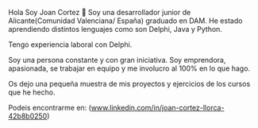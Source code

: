 Hola Soy Joan Cortez 👋
Soy una desarrollador junior de Alicante(Comunidad Valenciana/ España) graduado en DAM. He estado aprendiendo distintos lenguajes como son Delphi, Java y Python.

Tengo experiencia laboral con Delphi.

Soy una persona constante y con gran iniciativa. Soy emprendora, apasionada, se trabajar en equipo y me involucro al 100% en lo que hago.

Os dejo una pequeña muestra de mis proyectos y ejercicios de los cursos que he hecho.

Podeis encontrarme en:
(www.linkedin.com/in/joan-cortez-llorca-42b8b0250)
<!--
**jcortezll/jcortezll** is a ✨ _special_ ✨ repository because its `README.md` (this file) appears on your GitHub profile.

Here are some ideas to get you started:

- 🔭 I’m currently working on ...
- 🌱 I’m currently learning ...
- 👯 I’m looking to collaborate on ...
- 🤔 I’m looking for help with ...
- 💬 Ask me about ...
- 📫 How to reach me: ...
- 😄 Pronouns: ...
- ⚡ Fun fact: ...
-->
